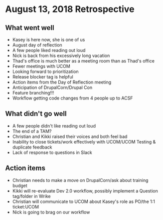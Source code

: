 # August 13, 2018 Retrospective 

## What went well

* Kasey is here now, she is one of us
* August day of reflection
* A few people liked reading out loud
* Nick is back from his excessively long vacation
* Thad's office is much better as a meeting room than as Thad's office
* Fewer meetings with UCOM
* Looking forward to prioritization
* Release blocker tag is helpful
* Action items from the Day of Reflection meeting
* Anticipation of DrupalCorn/Drupal Con
* Feature branching!!!
* Workflow getting code changes from 4 people up to ACSF 

## What didn't go well

* A few people didn't like reading out loud
* The end of a TAM?
* Christian and Kikki raised their voices and both feel bad
* Inability to close tickets/work effectively with UCOM/UCOM Testing & duplicate feedback
* Lack of response to questions in Slack

## Action items

* Christian needs to make a move on DrupalCorn/ask about training budget
* Kikki will re-evaluate Dev 2.0 workflow, possibly implement a Question tag/folder in Wrike
* Christian will communicate to UCOM about Kasey's role as PO/the 1:1 ticket:UCOM 
* Nick is going to brag on our workflow
